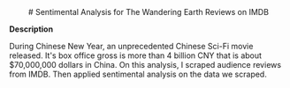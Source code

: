 <center># Sentimental Analysis for The Wandering Earth Reviews on IMDB  </center>

**Description**  

During Chinese New Year, an unprecedented Chinese Sci-Fi movie released. It's box office gross is more than 4 billion CNY that is about $70,000,000 dollars in China. On this analysis, I scraped audience reviews from IMDB. Then applied sentimental analysis on the data we scraped.
